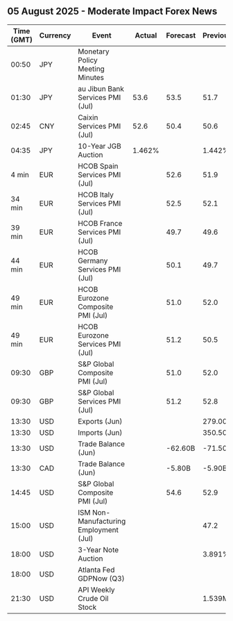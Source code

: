 ## 05 August 2025 - Moderate Impact Forex News

| Time (GMT) | Currency | Event | Actual | Forecast | Previous |
|------|----------|-------|--------|----------|----------|
| 00:50 | JPY | Monetary Policy Meeting Minutes |  |  |  |
| 01:30 | JPY | au Jibun Bank Services PMI (Jul) | 53.6 | 53.5 | 51.7 |
| 02:45 | CNY | Caixin Services PMI (Jul) | 52.6 | 50.4 | 50.6 |
| 04:35 | JPY | 10-Year JGB Auction | 1.462% |  | 1.442% |
| 4 min | EUR | HCOB Spain Services PMI (Jul) |  | 52.6 | 51.9 |
| 34 min | EUR | HCOB Italy Services PMI (Jul) |  | 52.5 | 52.1 |
| 39 min | EUR | HCOB France Services PMI (Jul) |  | 49.7 | 49.6 |
| 44 min | EUR | HCOB Germany Services PMI (Jul) |  | 50.1 | 49.7 |
| 49 min | EUR | HCOB Eurozone Composite PMI (Jul) |  | 51.0 | 52.0 |
| 49 min | EUR | HCOB Eurozone Services PMI (Jul) |  | 51.2 | 50.5 |
| 09:30 | GBP | S&P Global Composite PMI (Jul) |  | 51.0 | 52.0 |
| 09:30 | GBP | S&P Global Services PMI (Jul) |  | 51.2 | 52.8 |
| 13:30 | USD | Exports (Jun) |  |  | 279.00B |
| 13:30 | USD | Imports (Jun) |  |  | 350.50B |
| 13:30 | USD | Trade Balance (Jun) |  | -62.60B | -71.50B |
| 13:30 | CAD | Trade Balance (Jun) |  | -5.80B | -5.90B |
| 14:45 | USD | S&P Global Composite PMI (Jul) |  | 54.6 | 52.9 |
| 15:00 | USD | ISM Non-Manufacturing Employment (Jul) |  |  | 47.2 |
| 18:00 | USD | 3-Year Note Auction |  |  | 3.891% |
| 18:00 | USD | Atlanta Fed GDPNow (Q3) |  |  |  |
| 21:30 | USD | API Weekly Crude Oil Stock |  |  | 1.539M |
